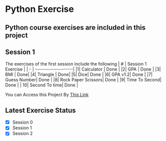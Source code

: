 # Python Exercise
Python course exercises are included in this project
---

## Session 1 
The exercises of the first session include the following
|  #  | Session 1 Exercise |
| -  | -------------------|
|1| Calculator | Done |
|2| GPA        | Done |
|3| BMI  | Done|
|4| Triangle | Done|
|5| Dice| Done |
|6| GPA v1.2| Done |
|7| Guess Number| Done |
|8| Rock Paper Scissors| Done |
|9| Time To Second| Done |
| 10| Second To time| Done |

You can Access this Project By [This Link](https://github.com/faranaktalebiii/python)

## Latest  Exercise Status
- [x] Session 0
- [x] Session 1
- [x] Session 2
